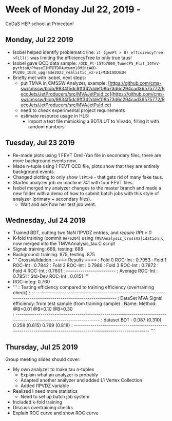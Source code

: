 # Week of Monday Jul 22, 2019 - 

CoDaS HEP school at Princeton!

## Monday, Jul 22 2019

- Isobel helped identify problematic line: `if (genPt > 0) efficiencyTree->Fill()` was
  limiting the efficiencyTree to only true taus!
- Isobel gave QCD data sample: `/QCD_Pt-15To7000_TuneCP5_Flat_14TeV-pythia8/PhaseIIMTDTDRAutumn18MiniAOD-PU200_103X_upgrade2023_realistic_v2-v1/MINIAODSIM`
- Briefly met with Isobel, next steps:
  * put TMVA in CMSSW Analyzer, example: [https://github.com/cms-sw/cmssw/blob/9834f5dc9ff342ddef08b73d6c294cad36575772/RecoJets/JetProducers/src/MVAJetPuId.cc](https://github.com/cms-sw/cmssw/blob/9834f5dc9ff342ddef08b73d6c294cad36575772/RecoJets/JetProducers/src/MVAJetPuId.cc)
  * need to check experimental project requirements
  * estimate resource usage in HLS:
    * import a text file mimicking a BDT/LUT to Vivado, filling it with random numbers
    

## Tuesday, Jul 23 2019

- Re-made plots using 1 FEVT Drell-Yan file in secondary files,	there are more background events now.
- Made n-tuple using 1 FEVT QCD	       file, plots show that they are entirely background events.
- Changed plotting to only show `l1Pt>0` - that gets rid of many fake taus.
- Started analyzer job on machine 741 with four FEVT files.
- Isobel merged my analyzer changes to the master branch and made a new folder with a demo of how to submit batch jobs with this style of analyzer (primary + secondary files).
  - Wait and ask how her test job went.

## Wednesday, Jul 24 2019

- Trained BDT, cutting two NaN l1PVDZ entries, and *require l1Pt > 0*
- K-fold training (commit `9e7e204`) using `TMVAAnalysis_CrossValidation.C`, now merged into
  the TMVAAnalysis_tau.C script
- Signal: training: 688, testing: 688
- Background: training: 875, testing: 875
- '''
  CrossValidation          :  ==== Results ====
                         : Fold  0 ROC-Int : 0.7953
                         : Fold  1 ROC-Int : 0.7842
                         : Fold  2 ROC-Int : 0.7986
                         : Fold  3 ROC-Int : 0.7872
                         : Fold  4 ROC-Int : 0.7601
                         : ------------------------
                         : Average ROC-Int : 0.7851
                         : Std-Dev ROC-Int : 0.0151
  '''
- ROC-integ: 0.760
- '''
                           : Testing efficiency compared to training efficiency (overtraining check)
                         : -------------------------------------------------------------------------------------------------------------------
                         : DataSet              MVA              Signal efficiency: from test sample (from training sample) 
                         : Name:                Method:          @B=0.01             @B=0.10            @B=0.30   
                         : -------------------------------------------------------------------------------------------------------------------
                         : dataset              BDT            : 0.087 (0.310)       0.258 (0.615)      0.769 (0.818)
                         : ---------------------------------------------------------------------------------------------------------------
'''


## Thursday, Jul 25 2019

Group meeting slides should cover:

- My own analyzer to make tau n-tuples
  * Explain what an analyzer is probably
  * Adapted another analyzer and added L1 Vertex Collection
  * Added l1PVDZ variable
- Realized I need more statistics
  * Need to set up batch job system
- Included k-fold training
- Discuss overtraining checks
- Explain ROC curve and show ROC curve